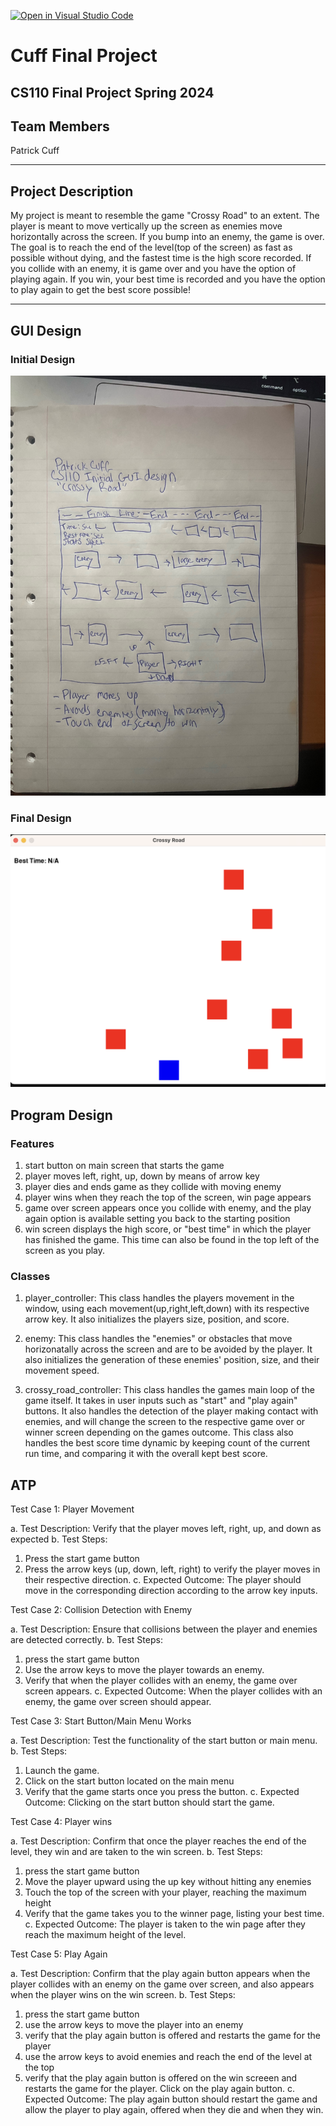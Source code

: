 [![Open in Visual Studio Code](https://classroom.github.com/assets/open-in-vscode-718a45dd9cf7e7f842a935f5ebbe5719a5e09af4491e668f4dbf3b35d5cca122.svg)](https://classroom.github.com/online_ide?assignment_repo_id=14588401&assignment_repo_type=AssignmentRepo)

# Cuff Final Project
## CS110 Final Project  Spring 2024

## Team Members 

Patrick Cuff 
***

## Project Description

My project is meant to resemble the game "Crossy Road" to an extent. The player is meant to move vertically up the screen as enemies move horizontally across the screen. If you bump into an enemy, the game is over. The goal is to reach the end of the level(top of the screen) as fast as possible without dying, and the fastest time is the high score recorded. If you collide with an enemy, it is game over and you have the option of playing again. If you win, your best time is recorded and you have the option to play again to get the best score possible!
***    

## GUI Design

### Initial Design

![initial gui](assets/gui.jpg)

### Final Design

![final gui](assets/finalgui.jpg)

## Program Design

### Features

1. start button on main screen that starts the game 
2.  player moves left, right, up, down by means of arrow key 
3.  player dies and ends game as they collide with moving enemy
4. player wins when they reach the top of the screen, win page appears
5. game over screen appears once you collide with enemy, and the play again option is available setting you back to the starting position
6.  win screen displays the high score, or "best time" in which the player has finished the game. This time can also be found in the top left of the screen as you play.



### Classes


1. player_controller: This class handles the players movement in the window, using each movement(up,right,left,down) with its respective arrow key. It also initializes the players size, position, and score.

2. enemy: This class handles the "enemies" or obstacles that move horizonatally across the screen and are to be avoided by the player. It also initializes the generation of these enemies' position, size, and their movement speed. 

3. crossy_road_controller: This class handles the games main loop of the game itself. It takes in user inputs such as "start" and "play again" buttons. It also handles the detection of the player making contact with enemies, and will change the screen to the respective game over or winner screen depending on the games outcome. This class also handles the best score time dynamic by keeping count of the current run time, and comparing it with the overall kept best score. 
         


## ATP

Test Case 1: Player Movement

a. Test Description: Verify that the player moves left, right, up, and down as expected
b. Test Steps:
1. Press the start game button
2. Press the arrow keys (up, down, left, right) to verify the player moves in their respective direction.
c. Expected Outcome: The player should move in the corresponding direction according to the arrow key inputs.


Test Case 2: Collision Detection with Enemy

a. Test Description: Ensure that collisions between the player and enemies are detected correctly.
b. Test Steps:
1. press the start game button
2. Use the arrow keys to move the player towards an enemy.
3. Verify that when the player collides with an enemy, the game over screen appears.
c. Expected Outcome: When the player collides with an enemy, the game over screen should appear.


Test Case 3: Start Button/Main Menu Works

a. Test Description: Test the functionality of the start button or main menu.
b. Test Steps:
1. Launch the game.
2. Click on the start button located on the main menu
3. Verify that the game starts once you press the button.
c. Expected Outcome: Clicking on the start button should start the game.


Test Case 4: Player wins

a. Test Description: Confirm that once the player reaches the end of the level, they win and are taken to the win screen.
b. Test Steps:
1. press the start game button
2. Move the player upward using the up key without hitting any enemies
3. Touch the top of the screen with your player, reaching the maximum height
4. Verify that the game takes you to the winner page, listing your best time.
c. Expected Outcome: The player is taken to the win page after they reach the maximum height of the level.


Test Case 5:  Play Again

a. Test Description: Confirm that the play again button appears when the player collides with an enemy on the game over screen, and also appears when the player wins on the win screen.
b. Test Steps:
1. press the start game button
2. use the arrow keys to move the player into an enemy
3. verify that the play again button is offered and restarts the game for the player
4. use the arrow keys to avoid enemies and reach the end of the level at the top
5. verify that the play again button is offered on the win screeen and restarts the game for the player.
Click on the play again button.
c. Expected Outcome: The play again button should restart the game and allow the player to play again, offered when they die and when they win. 